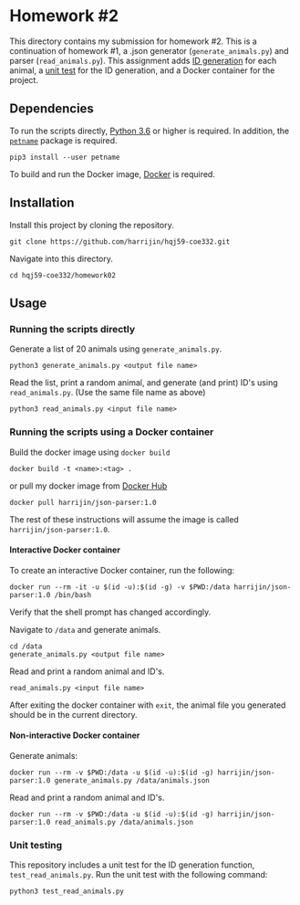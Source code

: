 # Homework #2

This directory contains my submission for homework #2. This is a continuation of homework #1, a .json generator (`generate_animals.py`) and parser (`read_animals.py`).  This assignment adds [ID generation](https://github.com/harrijin/hqj59-coe332/blob/290953f1d2a7139f322eace2a98b4d9cdf09fe96/homework02/read_animals.py#L4) for each animal, a [unit test](https://github.com/harrijin/hqj59-coe332/blob/main/homework02/test_read_animals.py) for the ID generation, and a Docker container for the project.

## Dependencies

To run the scripts directly, [Python 3.6](https://www.python.org) or higher is required. In addition, the [`petname`](https://github.com/dustinkirkland/python-petname) package is required.

```
pip3 install --user petname
```

To build and run the Docker image, [Docker](https://docs.docker.com/engine/install/ubuntu/) is required.

## Installation

Install this project by cloning the repository.

```
git clone https://github.com/harrijin/hqj59-coe332.git
```

Navigate into this directory.

```
cd hqj59-coe332/homework02
```

## Usage

### Running the scripts directly

Generate a list of 20 animals using `generate_animals.py`.

```
python3 generate_animals.py <output file name>
```
Read the list, print a random animal, and generate (and print) ID's using `read_animals.py`. (Use the same file name as above)
```
python3 read_animals.py <input file name>
```

### Running the scripts using a Docker container

Build the docker image using `docker build`

```
docker build -t <name>:<tag> .
```

or pull my docker image from [Docker Hub](https://hub.docker.com/r/harrijin/json-parser)
```
docker pull harrijin/json-parser:1.0
```

The rest of these instructions will assume the image is called `harrijin/json-parser:1.0`.

#### Interactive Docker container

To create an interactive Docker container, run the following:
```
docker run --rm -it -u $(id -u):$(id -g) -v $PWD:/data harrijin/json-parser:1.0 /bin/bash
```
Verify that the shell prompt has changed accordingly. 

Navigate to `/data` and generate animals.
```
cd /data
generate_animals.py <output file name>
```

Read and print a random animal and ID's.
```
read_animals.py <input file name>
```

After exiting the docker container with `exit`, the animal file you generated should be in the current directory. 

#### Non-interactive Docker container

Generate animals:

```
docker run --rm -v $PWD:/data -u $(id -u):$(id -g) harrijin/json-parser:1.0 generate_animals.py /data/animals.json
```
Read and print a random animal and ID's.

```
docker run --rm -v $PWD:/data -u $(id -u):$(id -g) harrijin/json-parser:1.0 read_animals.py /data/animals.json
```

### Unit testing

This repository includes a unit test for the ID generation function, `test_read_animals.py`. Run the unit test with the following command:

```
python3 test_read_animals.py
```